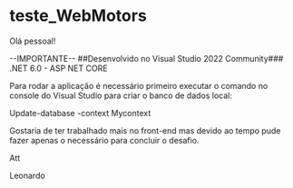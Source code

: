# teste_WebMotors
Olá pessoal!

--IMPORTANTE--
##Desenvolvido no Visual Studio 2022 Community### .NET 6.0 - ASP NET CORE

Para rodar a aplicação é necessário primeiro executar o comando no console do Visual Studio para criar o banco de dados local:

Update-database -context Mycontext

Gostaria de ter trabalhado mais no front-end mas devido ao tempo pude fazer apenas o necessário para concluir o desafio.

Att

Leonardo
